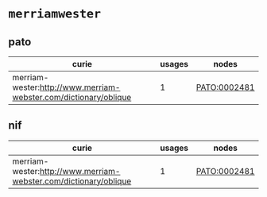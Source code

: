 # `merriamwester`

## pato

| curie                                                            |   usages | nodes                                                       |
|------------------------------------------------------------------|----------|-------------------------------------------------------------|
| merriam-wester:http://www.merriam-webster.com/dictionary/oblique |        1 | [PATO:0002481](http://purl.obolibrary.org/obo/PATO_0002481) |

## nif

| curie                                                            |   usages | nodes                                                       |
|------------------------------------------------------------------|----------|-------------------------------------------------------------|
| merriam-wester:http://www.merriam-webster.com/dictionary/oblique |        1 | [PATO:0002481](http://purl.obolibrary.org/obo/PATO_0002481) |

